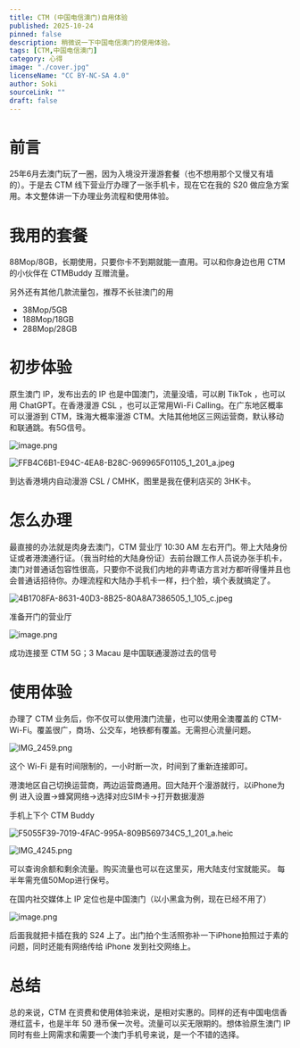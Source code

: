 ```yaml
---
title: CTM (中国电信澳门)自用体验
published: 2025-10-24
pinned: false
description: 稍微说一下中国电信澳门的使用体验。
tags: [CTM,中国电信澳门]
category: 心得
image: "./cover.jpg"
licenseName: "CC BY-NC-SA 4.0"
author: Soki
sourceLink: ""
draft: false
---
```


# 前言

25年6月去澳门玩了一圈，因为入境没开漫游套餐（也不想用那个又慢又有墙的）。于是去 CTM 线下营业厅办理了一张手机卡，现在它在我的 S20 做应急方案用。本文整体讲一下办理业务流程和使用体验。

# 我用的套餐

88Mop/8GB，长期使用，只要你卡不到期就能一直用。可以和你身边也用 CTM 的小伙伴在 CTMBuddy 互赠流量。

另外还有其他几款流量包，推荐不长驻澳门的用

- 38Mop/5GB
- 188Mop/18GB
- 288Mop/28GB

# 初步体验

原生澳门 IP，发布出去的 IP 也是中国澳门，流量没墙，可以刷 TikTok ，也可以用 ChatGPT。在香港漫游 CSL ，也可以正常用Wi-Fi Calling。在广东地区概率可以漫游到 CTM，珠海大概率漫游 CTM。大陆其他地区三网运营商，默认移动和联通跳。有5G信号。

![image.png](https://p.ipic.vip/hop1lc.png)

![FFB4C6B1-E94C-4EA8-B28C-969965F01105_1_201_a.jpeg](https://p.ipic.vip/ike8j5.png)

到达香港境内自动漫游 CSL / CMHK，图里是我在便利店买的 3HK卡。

# 怎么办理

最直接的办法就是肉身去澳门，CTM 营业厅 10:30 AM 左右开门。带上大陆身份证或者港澳通行证。（我当时给的大陆身份证）去前台跟工作人员说办张手机卡，澳门对普通话包容性很高，只要你不说我们内地的非粤语方言对方都听得懂并且也会普通话招待你。办理流程和大陆办手机卡一样，扫个脸，填个表就搞定了。

![4B1708FA-8631-40D3-8B25-80A8A7386505_1_105_c.jpeg](https://p.ipic.vip/vre4ez.png)

准备开门的营业厅

![image.png](https://p.ipic.vip/uu5gd4.png)

成功连接至 CTM 5G；3 Macau 是中国联通漫游过去的信号

# 使用体验
办理了 CTM 业务后，你不仅可以使用澳门流量，也可以使用全澳覆盖的 CTM- Wi-Fi。覆盖很广，商场、公交车，地铁都有覆盖。无需担心流量问题。

![IMG_2459.png](https://p.ipic.vip/1tciyr.jpg)

这个 Wi-Fi 是有时间限制的，一小时断一次，时间到了重新连接即可。

港澳地区自己切换运营商，两边运营商通用。回大陆开个漫游就行，以iPhone为例 进入设置->蜂窝网络->选择对应SIM卡->打开数据漫游

手机上下个 CTM Buddy

![F5055F39-7019-4FAC-995A-809B569734C5_1_201_a.heic](https://p.ipic.vip/7z88un.png)

![IMG_4245.png](https://p.ipic.vip/sxw38d.png)

可以查询余额和剩余流量。购买流量也可以在这里买，用大陆支付宝就能买。
每半年需充值50Mop进行保号。

在国内社交媒体上 IP 定位也是中国澳门（以小黑盒为例，现在已经不用了）

![image.png](https://p.ipic.vip/y7c2n8.png)

后面我就把卡插在我的 S24 上了。出门拍个生活照弥补一下iPhone拍照过于素的问题，同时还能有网络传给 iPhone 发到社交网络上。

# 总结

总的来说，CTM 在资费和使用体验来说，是相对实惠的。同样的还有中国电信香港红蓝卡，也是半年 50 港币保一次号。流量可以买无限期的。想体验原生澳门 IP 同时有些上网需求和需要一个澳门手机号来说，是一个不错的选择。